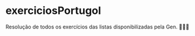 # exerciciosPortugol
Resolução de todos os exercícios das listas disponibilizadas pela Gen. 🏋️‍♀️😁 
